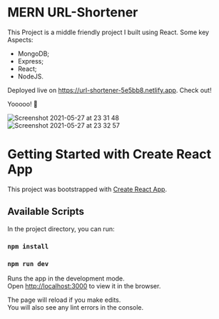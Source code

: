 # MERN URL-Shortener

This Project is a middle friendly project I built using React. Some key Aspects:

- MongoDB;
- Express;
- React;
- NodeJS.

Deployed live on https://url-shortener-5e5bb8.netlify.app. Check out!

Yooooo! 🚀

![Screenshot 2021-05-27 at 23 31 48](https://user-images.githubusercontent.com/68222437/119893787-7b2a8e80-bf44-11eb-92ab-2be8a6109e6b.png)
![Screenshot 2021-05-27 at 23 32 57](https://user-images.githubusercontent.com/68222437/119893792-7c5bbb80-bf44-11eb-8e13-6135094ba12e.png)


# Getting Started with Create React App

This project was bootstrapped with [Create React App](https://github.com/facebook/create-react-app).

## Available Scripts

In the project directory, you can run:

### `npm install`
### `npm run dev`

Runs the app in the development mode.\
Open [http://localhost:3000](http://localhost:3000) to view it in the browser.

The page will reload if you make edits.\
You will also see any lint errors in the console.
